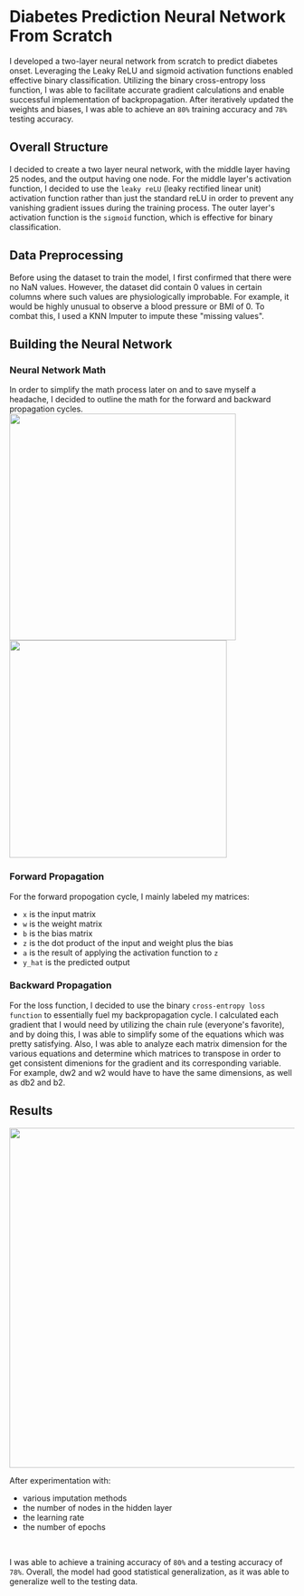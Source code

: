 # Diabetes Prediction Neural Network From Scratch
I developed a two-layer neural network from scratch to predict diabetes onset. Leveraging the Leaky ReLU and sigmoid activation functions enabled effective binary classification. Utilizing the binary cross-entropy loss function, I was able to facilitate accurate gradient calculations and enable successful implementation of backpropagation. After iteratively updated the weights and biases, I was able to achieve an `80%` training accuracy and `78%` testing accuracy. 

## Overall Structure
I decided to create a two layer neural network, with the middle layer having 25 nodes, and the output having one node. For the middle layer's activation function, I decided to use the `leaky reLU` (leaky rectified linear unit) activation function rather than just the standard reLU in order to prevent any vanishing gradient issues during the training process. The outer layer's activation function is the `sigmoid` function, which is effective for binary classification.  

## Data Preprocessing
Before using the dataset to train the model, I first confirmed that there were no NaN values. However, the dataset did contain 0 values in certain columns where such values are physiologically improbable. For example, it would be highly unusual to observe a blood pressure or BMI of 0. To combat this, I used a KNN Imputer to impute these "missing values". 

## Building the Neural Network
### Neural Network Math
In order to simplify the math process later on and to save myself a headache, I decided to outline the math for the forward and backward propagation cycles. 
<img src="https://github.com/benkim2284/Diabetes-Prediction-Neural-Network-From-Scratch/assets/114448555/06f6fa23-1527-4f7d-812b-6fc389d32031" width="400"/>
<img src="https://github.com/benkim2284/Diabetes-Prediction-Neural-Network-From-Scratch/assets/114448555/2c65a347-1a08-4124-ad70-82a8dd4d5f6c" width="384"/>

### Forward Propagation
For the forward propogation cycle, I mainly labeled my matrices: 
* `x` is the input matrix
* `w` is the weight matrix
* `b` is the bias matrix
* `z` is the dot product of the input and weight plus the bias
* `a` is the result of applying the activation function to `z`
* `y_hat` is the predicted output

### Backward Propagation
For the loss function, I decided to use the binary `cross-entropy loss function` to essentially fuel my backpropagation cycle. I calculated each gradient that I would need by utilizing the chain rule (everyone's favorite), and by doing this, I was able to simplify some of the equations which was pretty satisfying. Also, I was able to analyze each matrix dimension for the various equations and determine which matrices to transpose in order to get consistent dimenions for the gradient and its corresponding variable. For example, dw2 and w2 would have to have the same dimensions, as well as db2 and b2.

## Results
<img src="https://github.com/benkim2284/Diabetes-Prediction-Neural-Network-From-Scratch/assets/114448555/0e3879be-966e-4e27-bf0d-3552ad5bbf48" width="600">
<br />

After experimentation with:
* various imputation methods
* the number of nodes in the hidden layer
* the learning rate
* the number of epochs
<br />

I was able to achieve a training accuracy of `80%` and a testing accuracy of `78%`. Overall, the model had good statistical generalization, as it was able to generalize well to the testing data.




